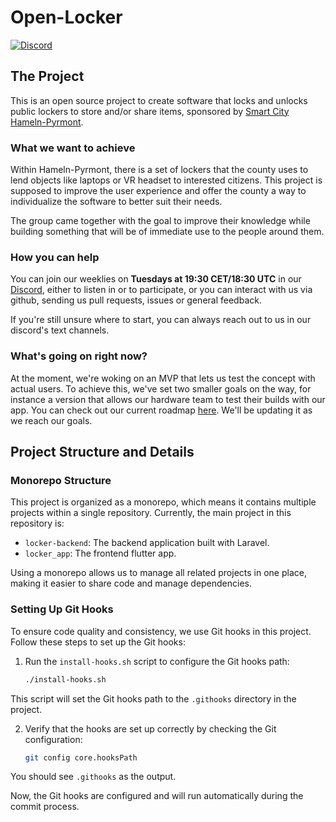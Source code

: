 # Open-Locker

[![Discord](https://img.shields.io/discord/1330191581273260113?style=flat-square&logo=discord&label=Discord&labelColor=%23FFF)](https://discord.gg/rZ74RYKN3H)

## The Project

This is an open source project to create software that locks and unlocks public lockers to store and/or share items, sponsored by [Smart City Hameln-Pyrmont](https://mitwirkportal.de/informieren).

### What we want to achieve

Within Hameln-Pyrmont, there is a set of lockers that the county uses to lend objects like laptops or VR headset to interested citizens. This project is supposed to improve the user experience and offer the county a way to individualize the software to better suit their needs.

The group came together with the goal to improve their knowledge while building something that will be of immediate use to the people around them.

### How you can help

You can join our weeklies on **Tuesdays at 19:30 CET/18:30 UTC** in our [Discord](https://discord.gg/rZ74RYKN3H), either to listen in or to participate, or you can interact with us via github, sending us pull requests, issues or general feedback.

If you're still unsure where to start, you can always reach out to us in our discord's text channels.

### What's going on right now?

At the moment, we're woking on an MVP that lets us test the concept with actual users. To achieve this, we've set two smaller goals on the way, for instance a version that allows our hardware team to test their builds with our app. You can check out our current roadmap [here](https://github.com/Open-Locker/Open-Locker/milestones). We'll be updating it as we reach our goals.

## Project Structure and Details

### Monorepo Structure

This project is organized as a monorepo, which means it contains multiple projects within a single repository. Currently, the main project in this repository is:

- `locker-backend`: The backend application built with Laravel.
- `locker_app`: The frontend flutter app.

Using a monorepo allows us to manage all related projects in one place, making it easier to share code and manage dependencies.


### Setting Up Git Hooks

To ensure code quality and consistency, we use Git hooks in this project. Follow these steps to set up the Git hooks:

1. Run the `install-hooks.sh` script to configure the Git hooks path:
    ```sh
    ./install-hooks.sh
    ```

This script will set the Git hooks path to the `.githooks` directory in the project.

2. Verify that the hooks are set up correctly by checking the Git configuration:
    ```sh
    git config core.hooksPath
    ```

You should see `.githooks` as the output.

Now, the Git hooks are configured and will run automatically during the commit process.
